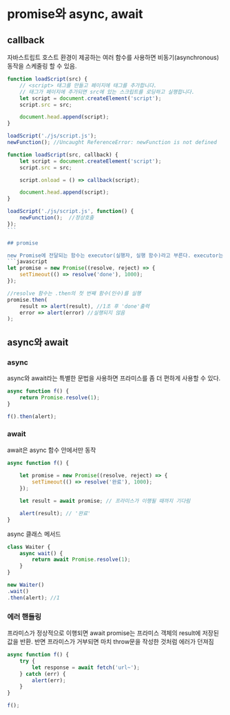 # promise와 async, await

## callback

자바스트립트 호스트 환경이 제공하는 여러 함수를 사용하면 비동기(asynchronous)동작을 스케줄링 할 수 있음.

```javascript
function loadScript(src) {
    // <script> 태그를 만들고 페이지에 태그를 추가합니다.
    // 태그가 페이지에 추가되면 src에 있는 스크립트를 로딩하고 실행합니다.
    let script = document.createElement('script');
    script.src = src;

    document.head.append(script);
}

loadScript('./js/script.js');
newFunction(); //Uncaught ReferenceError: newFunction is not defined
```

```javascript
function loadScript(src, callback) {
    let script = document.createElement('script');
    script.src = src;

    script.onload = () => callback(script);

    document.head.append(script);
}

loadScript('./js/script.js', function() {
    newFunction();  //정상호출
});
``` 

## promise

new Promise에 전달되는 함수는 executor(실행자, 실행 함수)라고 부른다. executor는 new promise가 만들어질 때 자동으로 실행
```javascript
let promise = new Promise((resolve, reject) => {
    setTimeout(() => resolve('done'), 1000);
});

//resolve 함수는 .then의 첫 번째 함수(인수)를 실행
promise.then(
    result => alert(result), //1초 후 'done'출력
    error => alert(error) //실행되지 않음
);

```

## async와 await

### async

async와 await라는 특별한 문법을 사용하면 프라미스를 좀 더 편하게 사용할 수 있다.

```javascript
async function f() {
    return Promise.resolve(1);
}

f().then(alert);
```

### await
await은 async 함수 안에서만 동작

```javascript
async function f() {
    
    let promise = new Promise((resolve, reject) => {
        setTimeout(() => resolve('완료'), 1000);
    });

    let result = await promise; // 프라미스가 이행될 때까지 기다림

    alert(result); // '완료'
}

```
async 클래스 메서드

```javascript
class Waiter {
    async wait() {
        return await Promise.resolve(1);
    }
}

new Waiter()
.wait()
.then(alert); //1
```

### 에러 핸들링
프라미스가 정상적으로 이행되면 await promise는 프라미스 객체의 result에 저장된 값을 반환. 반면 프라미스가 거부되면 마치 throw문을 작성한 것처럼 에러가 던져짐

```javascript
async function f() {
    try {
        let response = await fetch('url~');
    } catch (err) {
        alert(err);
    }
}

f();
```